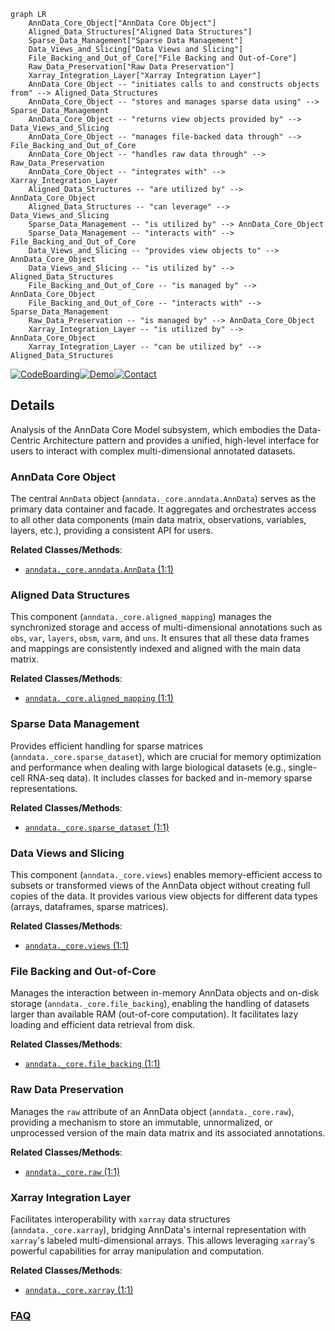 ```mermaid
graph LR
    AnnData_Core_Object["AnnData Core Object"]
    Aligned_Data_Structures["Aligned Data Structures"]
    Sparse_Data_Management["Sparse Data Management"]
    Data_Views_and_Slicing["Data Views and Slicing"]
    File_Backing_and_Out_of_Core["File Backing and Out-of-Core"]
    Raw_Data_Preservation["Raw Data Preservation"]
    Xarray_Integration_Layer["Xarray Integration Layer"]
    AnnData_Core_Object -- "initiates calls to and constructs objects from" --> Aligned_Data_Structures
    AnnData_Core_Object -- "stores and manages sparse data using" --> Sparse_Data_Management
    AnnData_Core_Object -- "returns view objects provided by" --> Data_Views_and_Slicing
    AnnData_Core_Object -- "manages file-backed data through" --> File_Backing_and_Out_of_Core
    AnnData_Core_Object -- "handles raw data through" --> Raw_Data_Preservation
    AnnData_Core_Object -- "integrates with" --> Xarray_Integration_Layer
    Aligned_Data_Structures -- "are utilized by" --> AnnData_Core_Object
    Aligned_Data_Structures -- "can leverage" --> Data_Views_and_Slicing
    Sparse_Data_Management -- "is utilized by" --> AnnData_Core_Object
    Sparse_Data_Management -- "interacts with" --> File_Backing_and_Out_of_Core
    Data_Views_and_Slicing -- "provides view objects to" --> AnnData_Core_Object
    Data_Views_and_Slicing -- "is utilized by" --> Aligned_Data_Structures
    File_Backing_and_Out_of_Core -- "is managed by" --> AnnData_Core_Object
    File_Backing_and_Out_of_Core -- "interacts with" --> Sparse_Data_Management
    Raw_Data_Preservation -- "is managed by" --> AnnData_Core_Object
    Xarray_Integration_Layer -- "is utilized by" --> AnnData_Core_Object
    Xarray_Integration_Layer -- "can be utilized by" --> Aligned_Data_Structures
```

[![CodeBoarding](https://img.shields.io/badge/Generated%20by-CodeBoarding-9cf?style=flat-square)](https://github.com/CodeBoarding/GeneratedOnBoardings)[![Demo](https://img.shields.io/badge/Try%20our-Demo-blue?style=flat-square)](https://www.codeboarding.org/demo)[![Contact](https://img.shields.io/badge/Contact%20us%20-%20contact@codeboarding.org-lightgrey?style=flat-square)](mailto:contact@codeboarding.org)

## Details

Analysis of the AnnData Core Model subsystem, which embodies the Data-Centric Architecture pattern and provides a unified, high-level interface for users to interact with complex multi-dimensional annotated datasets.

### AnnData Core Object
The central `AnnData` object (`anndata._core.anndata.AnnData`) serves as the primary data container and facade. It aggregates and orchestrates access to all other data components (main data matrix, observations, variables, layers, etc.), providing a consistent API for users.


**Related Classes/Methods**:

- <a href="https://github.com/scverse/anndata/blob/main/src/anndata/_core/anndata.py#L1-L1" target="_blank" rel="noopener noreferrer">`anndata._core.anndata.AnnData` (1:1)</a>


### Aligned Data Structures
This component (`anndata._core.aligned_mapping`) manages the synchronized storage and access of multi-dimensional annotations such as `obs`, `var`, `layers`, `obsm`, `varm`, and `uns`. It ensures that all these data frames and mappings are consistently indexed and aligned with the main data matrix.


**Related Classes/Methods**:

- <a href="https://github.com/scverse/anndata/blob/main/src/anndata/_core/aligned_mapping.py#L1-L1" target="_blank" rel="noopener noreferrer">`anndata._core.aligned_mapping` (1:1)</a>


### Sparse Data Management
Provides efficient handling for sparse matrices (`anndata._core.sparse_dataset`), which are crucial for memory optimization and performance when dealing with large biological datasets (e.g., single-cell RNA-seq data). It includes classes for backed and in-memory sparse representations.


**Related Classes/Methods**:

- <a href="https://github.com/scverse/anndata/blob/main/src/anndata/_core/sparse_dataset.py#L1-L1" target="_blank" rel="noopener noreferrer">`anndata._core.sparse_dataset` (1:1)</a>


### Data Views and Slicing
This component (`anndata._core.views`) enables memory-efficient access to subsets or transformed views of the AnnData object without creating full copies of the data. It provides various view objects for different data types (arrays, dataframes, sparse matrices).


**Related Classes/Methods**:

- <a href="https://github.com/scverse/anndata/blob/main/src/anndata/_core/views.py#L1-L1" target="_blank" rel="noopener noreferrer">`anndata._core.views` (1:1)</a>


### File Backing and Out-of-Core
Manages the interaction between in-memory AnnData objects and on-disk storage (`anndata._core.file_backing`), enabling the handling of datasets larger than available RAM (out-of-core computation). It facilitates lazy loading and efficient data retrieval from disk.


**Related Classes/Methods**:

- <a href="https://github.com/scverse/anndata/blob/main/src/anndata/_core/file_backing.py#L1-L1" target="_blank" rel="noopener noreferrer">`anndata._core.file_backing` (1:1)</a>


### Raw Data Preservation
Manages the `raw` attribute of an AnnData object (`anndata._core.raw`), providing a mechanism to store an immutable, unnormalized, or unprocessed version of the main data matrix and its associated annotations.


**Related Classes/Methods**:

- <a href="https://github.com/scverse/anndata/blob/main/src/anndata/_core/raw.py#L1-L1" target="_blank" rel="noopener noreferrer">`anndata._core.raw` (1:1)</a>


### Xarray Integration Layer
Facilitates interoperability with `xarray` data structures (`anndata._core.xarray`), bridging AnnData's internal representation with `xarray`'s labeled multi-dimensional arrays. This allows leveraging `xarray`'s powerful capabilities for array manipulation and computation.


**Related Classes/Methods**:

- <a href="https://github.com/scverse/anndata/blob/main/src/anndata/_core/xarray.py#L1-L1" target="_blank" rel="noopener noreferrer">`anndata._core.xarray` (1:1)</a>




### [FAQ](https://github.com/CodeBoarding/GeneratedOnBoardings/tree/main?tab=readme-ov-file#faq)